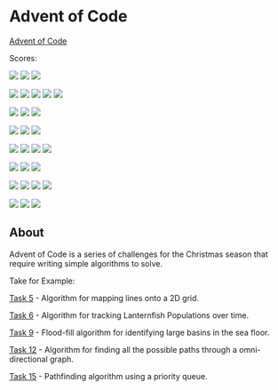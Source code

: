 # Advent of Code

[Advent of Code](https://adventofcode.com)

Scores:

![](https://img.shields.io/badge/2024-blue?style=for-the-badge&logo=googlecalendar&logoColor=white&color=blue) ![](https://img.shields.io/badge/stars-29-yellow?style=for-the-badge&logo=adventofcode&logoColor=white&color=FFFF66) ![](https://img.shields.io/badge/rust-000000?style=for-the-badge&logo=rust&logoColor=white)

![](https://img.shields.io/badge/2023-blue?style=for-the-badge&logo=googlecalendar&logoColor=white&color=blue) ![](https://img.shields.io/badge/stars-50-yellow?style=for-the-badge&logo=adventofcode&logoColor=white&color=FFFF66) ![](https://img.shields.io/badge/typescript-3178C6?style=for-the-badge&logo=typescript&logoColor=white) ![](https://img.shields.io/badge/rust-000000?style=for-the-badge&logo=rust&logoColor=white) ![](https://img.shields.io/badge/WAT-654FF0?style=for-the-badge&logo=webassembly&logoColor=white)

![](https://img.shields.io/badge/2022-blue?style=for-the-badge&logo=googlecalendar&logoColor=white&color=blue) ![](https://img.shields.io/badge/stars-50-yellow?style=for-the-badge&logo=adventofcode&logoColor=white&color=FFFF66) ![](https://img.shields.io/badge/typescript-3178C6?style=for-the-badge&logo=typescript&logoColor=white)

![](https://img.shields.io/badge/2021-blue?style=for-the-badge&logo=googlecalendar&logoColor=white&color=blue) ![](https://img.shields.io/badge/stars-36-yellow?style=for-the-badge&logo=adventofcode&logoColor=white&color=FFFF66) ![](https://img.shields.io/badge/javascript-F7DF1E?style=for-the-badge&logo=javascript&logoColor=black)

![](https://img.shields.io/badge/2020-blue?style=for-the-badge&logo=googlecalendar&logoColor=white&color=blue) ![](https://img.shields.io/badge/stars-12-yellow?style=for-the-badge&logo=adventofcode&logoColor=white&color=FFFF66) ![](https://img.shields.io/badge/python-3776AB?style=for-the-badge&logo=python&logoColor=white) ![](https://img.shields.io/badge/typescript-3178C6?style=for-the-badge&logo=typescript&logoColor=white)

![](https://img.shields.io/badge/2017-blue?style=for-the-badge&logo=googlecalendar&logoColor=white&color=blue) ![](https://img.shields.io/badge/stars-28-yellow?style=for-the-badge&logo=adventofcode&logoColor=white&color=FFFF66) ![](https://img.shields.io/badge/rust-000000?style=for-the-badge&logo=rust&logoColor=white)

![](https://img.shields.io/badge/2016-blue?style=for-the-badge&logo=googlecalendar&logoColor=white&color=blue) ![](https://img.shields.io/badge/stars-50-yellow?style=for-the-badge&logo=adventofcode&logoColor=white&color=FFFF66) ![](https://img.shields.io/badge/typescript-3178C6?style=for-the-badge&logo=typescript&logoColor=white) ![](https://img.shields.io/badge/rust-000000?style=for-the-badge&logo=rust&logoColor=white)

![](https://img.shields.io/badge/2015-blue?style=for-the-badge&logo=googlecalendar&logoColor=white&color=blue) ![](https://img.shields.io/badge/stars-50-yellow?style=for-the-badge&logo=adventofcode&logoColor=white&color=FFFF66) ![](https://img.shields.io/badge/typescript-3178C6?style=for-the-badge&logo=typescript&logoColor=white)

## About

Advent of Code is a series of challenges for the Christmas season that require writing simple algorithms to solve.

Take for Example:

[Task 5](2021/05/tasks.mjs) - Algorithm for mapping lines onto a 2D grid.

[Task 6](2021/06/tasks.mjs) - Algorithm for tracking Lanternfish Populations over time.

[Task 9](2021/09/tasks.mjs) - Flood-fill algorithm for identifying large basins in the sea floor.

[Task 12](2021/12/tasks.mjs) - Algorithm for finding all the possible paths through a omni-directional graph.

[Task 15](2021/15/protitytasks.mjs) - Pathfinding algorithm using a priority queue.
